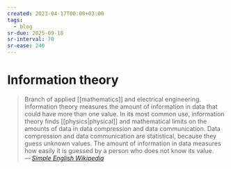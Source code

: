 ```yaml
---
created: 2023-04-17T00:00+03:00
tags:
  - blog
sr-due: 2025-09-18
sr-interval: 70
sr-ease: 240
---
```


# Information theory

> Branch of applied [[mathematics]] and electrical engineering. Information theory measures the amount of information in data that could have more than one value. In its most common use, information theory finds [[physics|physical]] and mathematical limits on the amounts of data in data compression and data communication. Data compression and data communication are statistical, because they guess unknown values. The amount of information in data measures how easily it is guessed by a person who does not know its value.\
> — <cite>[Simple English Wikipedia](https://simple.wikipedia.org/wiki/Information_theory)</cite>
